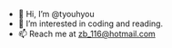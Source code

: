 - 👋 Hi, I’m @tyouhyou
- 👀 I’m interested in coding and reading.
- 📫 Reach me at zb_116@hotmail.com

<!---
tyouhyou/tyouhyou is a ✨ special ✨ repository because its `README.md` (this file) appears on your GitHub profile.
You can click the Preview link to take a look at your changes.
--->
